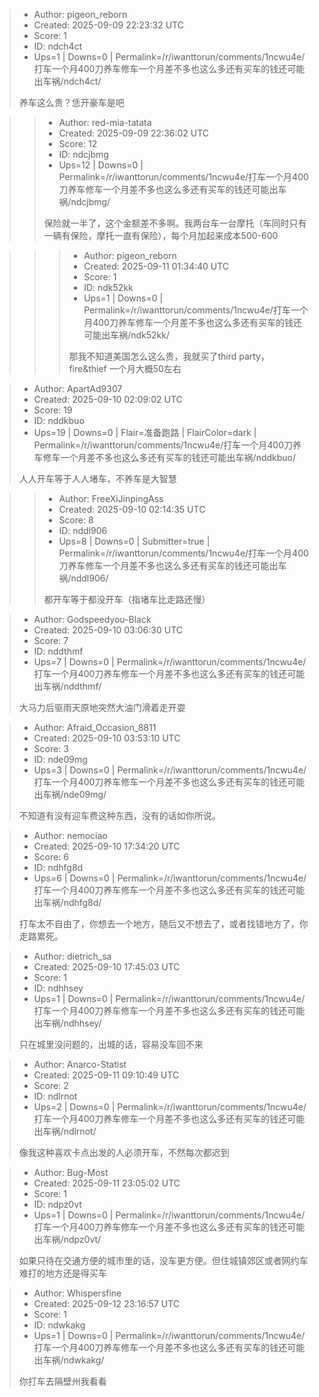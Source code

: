 > - Author: pigeon_reborn
> - Created: 2025-09-09 22:23:32 UTC
> - Score: 1
> - ID: ndch4ct
> - Ups=1 | Downs=0 | Permalink=/r/iwanttorun/comments/1ncwu4e/打车一个月400刀养车修车一个月差不多也这么多还有买车的钱还可能出车祸/ndch4ct/
>
> 养车这么贵？恁开豪车是吧

>> - Author: red-mia-tatata
>> - Created: 2025-09-09 22:36:02 UTC
>> - Score: 12
>> - ID: ndcjbmg
>> - Ups=12 | Downs=0 | Permalink=/r/iwanttorun/comments/1ncwu4e/打车一个月400刀养车修车一个月差不多也这么多还有买车的钱还可能出车祸/ndcjbmg/
>>
>> 保险就一半了，这个金额差不多啊。我两台车一台摩托（车同时只有一辆有保险，摩托一直有保险），每个月加起来成本500-600

>>> - Author: pigeon_reborn
>>> - Created: 2025-09-11 01:34:40 UTC
>>> - Score: 1
>>> - ID: ndk52kk
>>> - Ups=1 | Downs=0 | Permalink=/r/iwanttorun/comments/1ncwu4e/打车一个月400刀养车修车一个月差不多也这么多还有买车的钱还可能出车祸/ndk52kk/
>>>
>>> 那我不知道美国怎么这么贵，我就买了third party， fire&thief 一个月大概50左右

> - Author: ApartAd9307
> - Created: 2025-09-10 02:09:02 UTC
> - Score: 19
> - ID: nddkbuo
> - Ups=19 | Downs=0 | Flair=准备跑路 | FlairColor=dark | Permalink=/r/iwanttorun/comments/1ncwu4e/打车一个月400刀养车修车一个月差不多也这么多还有买车的钱还可能出车祸/nddkbuo/
>
> 人人开车等于人人堵车，不养车是大智慧

>> - Author: FreeXiJinpingAss
>> - Created: 2025-09-10 02:14:35 UTC
>> - Score: 8
>> - ID: nddl906
>> - Ups=8 | Downs=0 | Submitter=true | Permalink=/r/iwanttorun/comments/1ncwu4e/打车一个月400刀养车修车一个月差不多也这么多还有买车的钱还可能出车祸/nddl906/
>>
>> 都开车等于都没开车（指堵车比走路还慢）

> - Author: Godspeedyou-Black
> - Created: 2025-09-10 03:06:30 UTC
> - Score: 7
> - ID: nddthmf
> - Ups=7 | Downs=0 | Permalink=/r/iwanttorun/comments/1ncwu4e/打车一个月400刀养车修车一个月差不多也这么多还有买车的钱还可能出车祸/nddthmf/
>
> 大马力后驱雨天原地突然大油门滑着走开耍

> - Author: Afraid_Occasion_8811
> - Created: 2025-09-10 03:53:10 UTC
> - Score: 3
> - ID: nde09mg
> - Ups=3 | Downs=0 | Permalink=/r/iwanttorun/comments/1ncwu4e/打车一个月400刀养车修车一个月差不多也这么多还有买车的钱还可能出车祸/nde09mg/
>
> 不知道有没有迎车费这种东西，没有的话如你所说。

> - Author: nemociao
> - Created: 2025-09-10 17:34:20 UTC
> - Score: 6
> - ID: ndhfg8d
> - Ups=6 | Downs=0 | Permalink=/r/iwanttorun/comments/1ncwu4e/打车一个月400刀养车修车一个月差不多也这么多还有买车的钱还可能出车祸/ndhfg8d/
>
> 打车太不自由了，你想去一个地方，随后又不想去了，或者找错地方了，你走路累死。

> - Author: dietrich_sa
> - Created: 2025-09-10 17:45:03 UTC
> - Score: 1
> - ID: ndhhsey
> - Ups=1 | Downs=0 | Permalink=/r/iwanttorun/comments/1ncwu4e/打车一个月400刀养车修车一个月差不多也这么多还有买车的钱还可能出车祸/ndhhsey/
>
> 只在城里没问题的，出城的话，容易没车回不来

> - Author: Anarco-Statist
> - Created: 2025-09-11 09:10:49 UTC
> - Score: 2
> - ID: ndlrnot
> - Ups=2 | Downs=0 | Permalink=/r/iwanttorun/comments/1ncwu4e/打车一个月400刀养车修车一个月差不多也这么多还有买车的钱还可能出车祸/ndlrnot/
>
> 像我这种喜欢卡点出发的人必须开车，不然每次都迟到

> - Author: Bug-Most
> - Created: 2025-09-11 23:05:02 UTC
> - Score: 1
> - ID: ndpz0vt
> - Ups=1 | Downs=0 | Permalink=/r/iwanttorun/comments/1ncwu4e/打车一个月400刀养车修车一个月差不多也这么多还有买车的钱还可能出车祸/ndpz0vt/
>
> 如果只待在交通方便的城市里的话，没车更方便。但住城镇郊区或者网约车难打的地方还是得买车

> - Author: Whispersfine
> - Created: 2025-09-12 23:16:57 UTC
> - Score: 1
> - ID: ndwkakg
> - Ups=1 | Downs=0 | Permalink=/r/iwanttorun/comments/1ncwu4e/打车一个月400刀养车修车一个月差不多也这么多还有买车的钱还可能出车祸/ndwkakg/
>
> 你打车去隔壁州我看看
